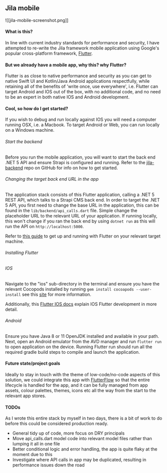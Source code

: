 ## Jila mobile
![[jila-mobile-screenshot.png]]

#### What is this?

In line with current industry standards for performance and security, I have attempted to re-write the Jila framework mobile application using Google's popular cross-platform framework, <a href='https://flutter.dev/'>Flutter</a>.

#### But we already have a mobile app, why this? why Flutter?

Flutter is as close to native performance and security as you can get to native Swift UI and Kotlin/Java Android applications respectfully, while retaining all of the benefits of 'write once, use everywhere', i.e. Flutter can target Android and IOS out of the box, with no additional code, and no need to be an expert in both native IOS and Android development. 

#### Cool, so how do I get started?
If you wish to debug and run locally against IOS you will need a computer running OSX, i.e. a Macbook. To target Android or Web, you can run locally on a Windows machine.

###### Start the backend

Before you run the mobile application, you will want to start the back end .NET 5 API and ensure Strapi is configured and running. Refer to the [jila-backend](https://github.com/JilaFramework/jila-backend) repo on GitHub for info on how to get started.

###### Changing the target back end URL in the app
The application stack consists of this Flutter application, calling a .NET 5 REST API, which talks to a Strapi CMS back end. In order to target the .NET 5 API, you first need to change the base URL in the application, this can be found in the `lib/backend/api_calls.dart` file. Simple change the placeholder URL to the relevant URL of your application. If running locally, this won't change if you ran the back end by using `dotnet run` as this will run the API on `http://localhost:5000`.

Refer to [this guide](https://flutter.dev/docs/get-started/install) to get up and running with Flutter on your relevant target machine.

###### Installing Flutter

###### IOS

Navigate to the "ios" sub-directory in the terminal and ensure you have the relevant Cocopods installed by running `gem install cocoapods --user-install`
see this [site](https://guides.cocoapods.org/using/getting-started.html) for more information.

Additionally, this [Flutter IOS docs](https://flutter.dev/docs/get-started/flutter-for/ios-devs) explain IOS Flutter development in more detail.
	
###### Android
	
Ensure you have Java 8 or 11 OpenJDK installed and available in your path. 
Next, open an Android emulator from the AVD manager and run `flutter run` to open application on the device. Running Flutter run should run all the required gradle build steps to compile and launch the application.
	
#### Future state/project goals
	
Ideally to stay in touch with the theme of low-code/no-code aspects of this solution, we could integrate this app with [FlutterFlow](https://flutterflow.io/) so that the entire lifecycle is handled for the app, and it can be fully managed from app assets, colour palettes, themes, icons etc all the way from the start to the relevant app stores.
	
#### TODOs
	
As I wrote this entire stack by myself in two days, there is a bit of work to do before this could be considered production ready.
	
- General tidy up of code, more focus on DRY principals
- Move api_calls.dart model code into relevant model files rather than lumping it all in one file
- Better conditional logic and error handling, the app is quite flaky at the moment due to this
- Investigate where API calls in app may be duplicated, resulting in performance issues down the road